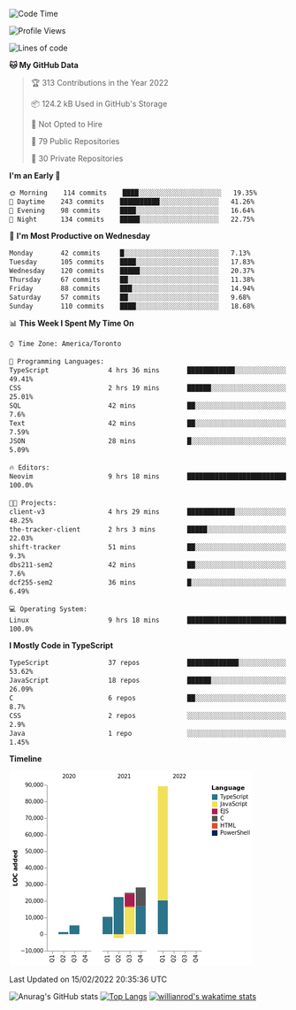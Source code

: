 <!--START_SECTION:waka-->
![Code Time](http://img.shields.io/badge/Code%20Time-152%20hrs%2041%20mins-blue)

![Profile Views](http://img.shields.io/badge/Profile%20Views-15-blue)

![Lines of code](https://img.shields.io/badge/From%20Hello%20World%20I%27ve%20Written-179%20Thousand%20lines%20of%20code-blue)

**🐱 My GitHub Data** 

> 🏆 313 Contributions in the Year 2022
 > 
> 📦 124.2 kB Used in GitHub's Storage 
 > 
> 🚫 Not Opted to Hire
 > 
> 📜 79 Public Repositories 
 > 
> 🔑 30 Private Repositories  
 > 
**I'm an Early 🐤** 

```text
🌞 Morning    114 commits    ████░░░░░░░░░░░░░░░░░░░░░   19.35% 
🌆 Daytime    243 commits    ██████████░░░░░░░░░░░░░░░   41.26% 
🌃 Evening    98 commits     ████░░░░░░░░░░░░░░░░░░░░░   16.64% 
🌙 Night      134 commits    █████░░░░░░░░░░░░░░░░░░░░   22.75%

```
📅 **I'm Most Productive on Wednesday** 

```text
Monday       42 commits     █░░░░░░░░░░░░░░░░░░░░░░░░   7.13% 
Tuesday      105 commits    ████░░░░░░░░░░░░░░░░░░░░░   17.83% 
Wednesday    120 commits    █████░░░░░░░░░░░░░░░░░░░░   20.37% 
Thursday     67 commits     ██░░░░░░░░░░░░░░░░░░░░░░░   11.38% 
Friday       88 commits     ███░░░░░░░░░░░░░░░░░░░░░░   14.94% 
Saturday     57 commits     ██░░░░░░░░░░░░░░░░░░░░░░░   9.68% 
Sunday       110 commits    ████░░░░░░░░░░░░░░░░░░░░░   18.68%

```


📊 **This Week I Spent My Time On** 

```text
⌚︎ Time Zone: America/Toronto

💬 Programming Languages: 
TypeScript               4 hrs 36 mins       ████████████░░░░░░░░░░░░░   49.41% 
CSS                      2 hrs 19 mins       ██████░░░░░░░░░░░░░░░░░░░   25.01% 
SQL                      42 mins             ██░░░░░░░░░░░░░░░░░░░░░░░   7.6% 
Text                     42 mins             ██░░░░░░░░░░░░░░░░░░░░░░░   7.59% 
JSON                     28 mins             █░░░░░░░░░░░░░░░░░░░░░░░░   5.09%

🔥 Editors: 
Neovim                   9 hrs 18 mins       █████████████████████████   100.0%

🐱‍💻 Projects: 
client-v3                4 hrs 29 mins       ████████████░░░░░░░░░░░░░   48.25% 
the-tracker-client       2 hrs 3 mins        █████░░░░░░░░░░░░░░░░░░░░   22.03% 
shift-tracker            51 mins             ██░░░░░░░░░░░░░░░░░░░░░░░   9.3% 
dbs211-sem2              42 mins             ██░░░░░░░░░░░░░░░░░░░░░░░   7.6% 
dcf255-sem2              36 mins             █░░░░░░░░░░░░░░░░░░░░░░░░   6.49%

💻 Operating System: 
Linux                    9 hrs 18 mins       █████████████████████████   100.0%

```

**I Mostly Code in TypeScript** 

```text
TypeScript               37 repos            █████████████░░░░░░░░░░░░   53.62% 
JavaScript               18 repos            ██████░░░░░░░░░░░░░░░░░░░   26.09% 
C                        6 repos             ██░░░░░░░░░░░░░░░░░░░░░░░   8.7% 
CSS                      2 repos             ░░░░░░░░░░░░░░░░░░░░░░░░░   2.9% 
Java                     1 repo              ░░░░░░░░░░░░░░░░░░░░░░░░░   1.45%

```


**Timeline**

![Chart not found](https://raw.githubusercontent.com/wise-introvert/wise-introvert/master/charts/bar_graph.png) 


 Last Updated on 15/02/2022 20:35:36 UTC
<!--END_SECTION:waka-->

![Anurag's GitHub stats](https://github-readme-stats.vercel.app/api?username=wise-introvert&count_private=true&show_icons=true)
[![Top Langs](https://github-readme-stats.vercel.app/api/top-langs/?username=wise-introvert&langs_count=10)](https://github.com/anuraghazra/github-readme-stats)
[![willianrod's wakatime stats](https://github-readme-stats.vercel.app/api/wakatime?username=wiseintrovert)](https://github.com/anuraghazra/github-readme-stats)
